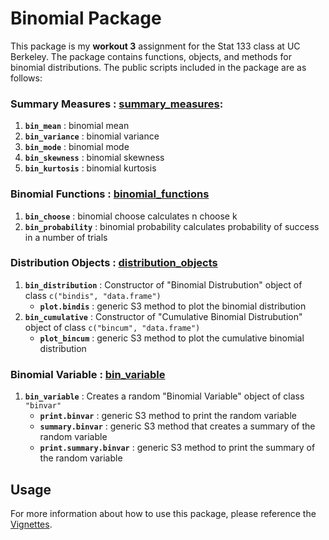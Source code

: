 # Binomial Package

This package is my __workout 3__ assignment for the Stat 133 class at UC Berkeley. The package contains functions, objects, and methods for binomial distributions. The public scripts included in the package are as follows:

### Summary Measures : [summary_measures](R/summary_measures.R):

1. __`bin_mean`__ : binomial mean
2. __`bin_variance`__ : binomial variance
3. __`bin_mode`__ : binomial mode
4. __`bin_skewness`__ : binomial skewness
5. __`bin_kurtosis`__ : binomial kurtosis

### Binomial Functions : [binomial_functions](R/binomial_functions.R)

1. __`bin_choose`__ : binomial choose calculates n choose k
2. __`bin_probability`__ : binomial probability calculates probability of success in a number of trials

### Distribution Objects : [distribution_objects](R/distribution_objects.R)

1. __`bin_distribution`__ : Constructor of "Binomial Distrubution" object of class `c("bindis", "data.frame")`
    + __`plot.bindis`__ : generic S3 method to plot the binomial distribution
2. __`bin_cumulative`__ : Constructor of "Cumulative Binomial Distrubution" object of class `c("bincum", "data.frame")`
    + __`plot_bincum`__ : generic S3 method to plot the cumulative binomial distribution
    
### Binomial Variable : [bin_variable](R/bin_variable.R)

1. __`bin_variable`__ : Creates a random "Binomial Variable" object of class `"binvar"` 
    + __`print.binvar`__ : generic S3 method to print the random variable
    + __`summary.binvar`__ : generic S3 method that creates a summary of the random variable
    + __`print.summary.binvar`__ : generic S3 method to print the summary of the random variable

## Usage

For more information about how to use this package, please reference the [Vignettes](vignettes). 
